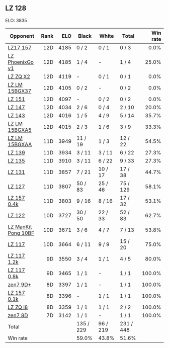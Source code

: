 ## LZ 128 ##

ELO: 3835

Opponent | Rank | ELO | Black | White | Total | Win rate
---------|-----:|----:|-------|-------|-------|-------:
[LZ17 157](LZ17%20157.md) | 12D | 4185 | 0 / 2 | 0 / 1 | 0 / 3 | 0.0%
[LZ PhoenixGo v1](LZ%20PhoenixGo%20v1.md) | 12D | 4185 | 1 / 4 | - | 1 / 4 | 25.0%
[LZ ZQ X2](LZ%20ZQ%20X2.md) | 12D | 4119 | - | 0 / 1 | 0 / 1 | 0.0%
[LZ LM 15BGX37](LZ%20LM%2015BGX37.md) | 12D | 4105 | 0 / 2 | - | 0 / 2 | 0.0%
[LZ 151](LZ%20151.md) | 12D | 4097 | - | 0 / 2 | 0 / 2 | 0.0%
[LZ 147](LZ%20147.md) | 12D | 4034 | 2 / 6 | 0 / 4 | 2 / 10 | 20.0%
[LZ 143](LZ%20143.md) | 12D | 4016 | 1 / 5 | 4 / 9 | 5 / 14 | 35.7%
[LZ LM 15BGXA5](LZ%20LM%2015BGXA5.md) | 12D | 4015 | 2 / 3 | 1 / 6 | 3 / 9 | 33.3%
[LZ LM 15BGXAA](LZ%20LM%2015BGXAA.md) | 11D | 3949 | 11 / 19 | 1 / 3 | 12 / 22 | 54.5%
[LZ 139](LZ%20139.md) | 11D | 3934 | 3 / 11 | 3 / 11 | 6 / 22 | 27.3%
[LZ 135](LZ%20135.md) | 11D | 3910 | 3 / 11 | 6 / 22 | 9 / 33 | 27.3%
[LZ 131](LZ%20131.md) | 11D | 3857 | 7 / 21 | 10 / 17 | 17 / 38 | 44.7%
[LZ 127](LZ%20127.md) | 11D | 3807 | 50 / 83 | 25 / 46 | 75 / 129 | 58.1%
[LZ 157 0.4k](LZ%20157%200.4k.md) | 11D | 3803 | 9 / 16 | 8 / 16 | 17 / 32 | 53.1%
[LZ 122](LZ%20122.md) | 10D | 3727 | 30 / 50 | 22 / 33 | 52 / 83 | 62.7%
[LZ ManKit Pong 10BF](LZ%20ManKit%20Pong%2010BF.md) | 10D | 3671 | 3 / 6 | 4 / 7 | 7 / 13 | 53.8%
[LZ 117](LZ%20117.md) | 10D | 3664 | 6 / 11 | 9 / 9 | 15 / 20 | 75.0%
[LZ 117 1.2k](LZ%20117%201.2k.md) | 9D | 3550 | 3 / 4 | 1 / 1 | 4 / 5 | 80.0%
[LZ 117 0.8k](LZ%20117%200.8k.md) | 9D | 3465 | 1 / 1 | - | 1 / 1 | 100.0%
[zen7 9D+](zen7%209D+.md) | 8D | 3397 | 1 / 1 | - | 1 / 1 | 100.0%
[LZ 157 0.1k](LZ%20157%200.1k.md) | 8D | 3396 | - | 1 / 1 | 1 / 1 | 100.0%
[LZ ZQ i8](LZ%20ZQ%20i8.md) | 8D | 3359 | 1 / 1 | 1 / 1 | 2 / 2 | 100.0%
[zen7 8D](zen7%208D.md) | 7D | 3142 | 1 / 1 | - | 1 / 1 | 100.0%
Total | | | 135 / 229 | 96 / 219 | 231 / 448 | 
Win rate| | | 59.0% | 43.8% | 51.6% | 
